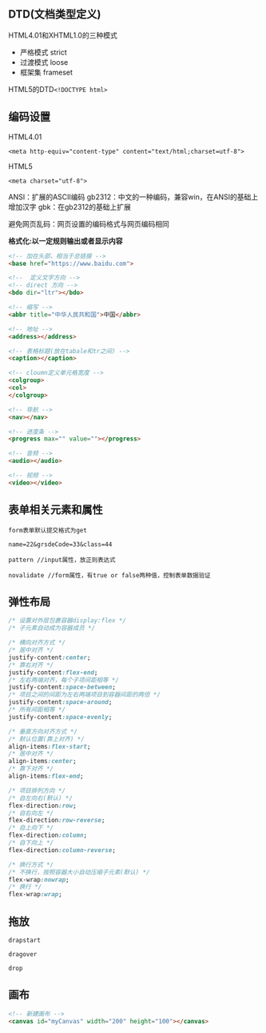 ## DTD(文档类型定义)
HTML4.01和XHTML1.0的三种模式
- 严格模式 strict
- 过渡模式 loose
- 框架集 frameset

HTML5的DTD`<!DOCTYPE html>`

## 编码设置
HTML4.01
```
<meta http-equiv="content-type" content="text/html;charset=utf-8">
```
HTML5
```
<meta charset="utf-8">
```
ANSI：扩展的ASCII编码
gb2312：中文的一种编码，兼容win，在ANSI的基础上增加汉字
gbk：在gb2312的基础上扩展

避免网页乱码：网页设置的编码格式与网页编码相同

**格式化:以一定规则输出或者显示内容**

```html
<!-- 加在头部，相当于总链接 -->
<base href="https://www.baidu.com">

<!--  定义文字方向 -->
<!-- direct 方向 -->
<bdo dir="ltr"></bdo>

<!-- 缩写 -->
<abbr title="中华人民共和国">中国</abbr>

<!-- 地址 -->
<address></address>

<!-- 表格标题(放在tabale和tr之间) -->
<caption></caption>

<!-- cloumn定义单元格宽度 -->
<colgroup>
<col>
</colgroup>

<!-- 导航 -->
<nav></nav>

<!-- 进度条 -->
<progress max="" value=""></progress>

<!-- 音频 -->
<audio></audio>

<!-- 视频 -->
<video></video>
```

## 表单相关元素和属性
```
form表单默认提交格式为get

name=22&grsdeCode=33&class=44

pattern //input属性，放正则表达式

novalidate //form属性，有true or false两种值，控制表单数据验证
```

## 弹性布局
```css
/* 设置对外层包裹容器display:flex */
/* 子元素自动成为容器成员 */

/* 横向对齐方式 */
/* 居中对齐 */
justify-content:center;
/* 靠右对齐 */
justify-content:flex-end;
/* 左右两端对齐，每个子项间距相等 */
justify-content:space-between;
/* 项目之间的间距为左右两端项目到容器间距的两倍 */
justify-content:space-around;
/* 所有间距相等 */
justify-content:space-evenly;

/* 垂直方向对齐方式 */
/* 默认位置(靠上对齐) */
align-items:flex-start;
/* 居中对齐 */
align-items:center;
/* 靠下对齐 */
align-items:flex-end;

/* 项目排列方向 */
/* 自左向右(默认) */
flex-direction:row;
/* 自右向左 */
flex-direction:row-reverse;
/* 自上向下 */
flex-direction:column;
/* 自下向上 */
flex-direction:column-reverse;

/* 换行方式 */
/* 不换行，按照容器大小自动压缩子元素(默认) */
flex-wrap:nowrap;
/* 换行 */
flex-wrap:wrap;
```

## 拖放
```
drapstart

dragover

drop
```

## 画布
```html
<!-- 新建画布 -->
<canvas id="myCanvas" width="200" height="100"></canvas>
```